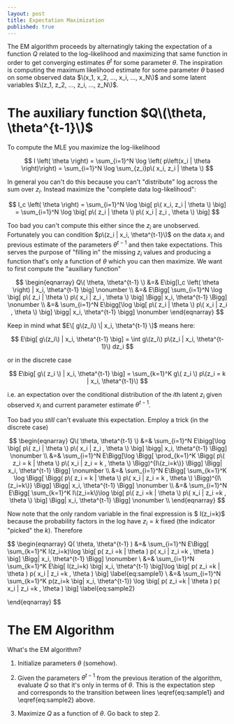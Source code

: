 ```yaml
---
layout: post
title: Expectation Maximization
published: true
---
```


The EM algorithm proceeds by alternatingly taking the expectation of a function $Q$ related to the log-likelihood and maximizing that same function in order to get converging estimates
 $\theta^{t}$ for some parameter $\theta$. The inspiration is 
computing the maximum likelihood estimate for some parameter $\theta$ based on some observed data $\(x_1, x_2, ..., x_i, ..., x_N\)$ and some latent variables $\(z_1, z_2, ..., z_i, ..., z_N\)$.

# The auxiliary function $Q\(\theta, \theta^{t-1}\)$

To compute the MLE you maximize the log-likelihood 


$$
l \left( \theta \right) = \sum_{i=1}^N \log \left( p\left(x_i | \theta \right)\right) = \sum_{i=1}^N \log \sum_{z_i}p\( x_i, z_i | \theta \)
$$

In general you can't do this because you can't "distribute" log across the sum over $z_i$. Instead maximize the "complete data log-likelihood":

$$
l_c \left( \theta \right) = \sum_{i=1}^N \log \big[ p\( x_i, z_i | \theta \) \big] = \sum_{i=1}^N \log \big[ p\( z_i | \theta \) p\( x_i | z_i , \theta \) \big]
$$

Too bad you can't compute this either since the $z_i$ are unobserved. Fortunately you can condition  $p\(z_i | x_i, \theta^{t-1}\)$ on the data $x_i$ and previous estimate of the parameters
$\theta^{t-1}$ and then take expectations. This serves the purpose of "filling in" the missing $z_i$ values and producing a function that's only a function of $\theta$
which you can then maximize. We want to first compute the "auxiliary function"

$$
\begin{eqnarray} 
Q\( \theta, \theta^{t-1} \) &=& E\big[l_c \left( \theta \right) | x_i, \theta^{t-1} \big]       \nonumber \\
  &=& E\Bigg[ \sum_{i=1}^N \log \big[ p\( z_i | \theta \) p\( x_i | z_i , \theta \) \big] \Bigg| x_i, \theta^{t-1} \Bigg] \nonumber \\
  &=&  \sum_{i=1}^N E\bigg[\log \big[ p\( z_i | \theta \) p\( x_i | z_i , \theta \) \big] \bigg| x_i, \theta^{t-1} \bigg]    \nonumber
\end{eqnarray} 
$$

 Keep in mind what $E\[ g\(z_i\) \| x_i, \theta^{t-1} \]$ means here:

$$
E\big[ g\(z_i\) | x_i, \theta^{t-1} \big]  = \int g\(z_i\) p\(z_i | x_i, \theta^{t-1}\) dz_i
$$

or in the discrete case

$$
E\big[ g\( z_i \) | x_i, \theta^{t-1} \big]  = \sum_{k=1}^K g\( z_i \) p\(z_i = k | x_i, \theta^{t-1}\)
$$

i.e. an expectation over the conditional distribution of the $i$th latent $z_i$ given observed $x_i$ and current
parameter estimate $\theta^{t-1}$.

Too bad you *still* can't evaluate this expectation. Employ a trick (in the discrete case)

$$
\begin{eqnarray} 
Q\( \theta, \theta^{t-1} \) &=&  \sum_{i=1}^N E\bigg[\log \big[ p\( z_i | \theta \) p\( x_i | z_i , \theta \) \big] \bigg| x_i, \theta^{t-1} \Bigg]    \nonumber \\
&=& \sum_{i=1}^N E\Bigg[\log \Bigg[ \prod_{k=1}^K \Bigg( p\( z_i = k | \theta \) p\( x_i | z_i = k , \theta \) \Bigg)^{I\(z_i=k\)} \Bigg] \Bigg| x_i, \theta^{t-1} \Bigg] \nonumber \\
&=&  \sum_{i=1}^N E\Bigg[ \sum_{k=1}^K \log \Bigg[ \Bigg( p\( z_i = k | \theta \) p\( x_i | z_i = k , \theta \) \Bigg)^{I\(z_i=k\)} \Bigg] \Bigg| x_i, \theta^{t-1} \Bigg]  \nonumber \\
&=&  \sum_{i=1}^N E\Bigg[ \sum_{k=1}^K I\(z_i=k\)\log \big[  p\( z_i =k | \theta \) p\( x_i | z_i =k , \theta \) \big] \Bigg| x_i, \theta^{t-1} \Bigg]  \nonumber \\
\end{eqnarray} 
$$

Now note that the only random variable in the final expression is $ I\(z_i=k\)$ because the probability factors in the log have $z_i = k$ fixed (the indicator "picked" the $k$). Therefore

$$
\begin{eqnarray} 
Q\( \theta, \theta^{t-1} \) &=&  \sum_{i=1}^N E\Bigg[ \sum_{k=1}^K I\(z_i=k\)\log \big[  p\( z_i =k | \theta \) p\( x_i | z_i =k , \theta \) \big] \Bigg| x_i, \theta^{t-1} \Bigg]  \nonumber \\
&=&  \sum_{i=1}^N  \sum_{k=1}^K E\big[ I\(z_i=k\) \big| x_i, \theta^{t-1}  \big]\log \big[  p\( z_i =k | \theta \) p\( x_i | z_i =k , \theta \) \big]  \label{eq:sample1}  \\
&=&  \sum_{i=1}^N  \sum_{k=1}^K p\(z_i=k \big| x_i, \theta^{t-1}\) \log \big[  p\( z_i =k | \theta \) p\( x_i | z_i =k , \theta \) \big]    \label{eq:sample2}

\end{eqnarray} 
$$

# The EM Algorithm

What's the EM algorithm?

1. Initialize parameters $\theta$ (somehow).

2. Given the parameters $\theta^{t-1}$ from the previous iteration of the algorithm, evaluate $Q$ so that it's only in terms of $\theta$. This is the expectation step and corresponds to the transition between 
lines \eqref{eq:sample1} and \eqref{eq:sample2} above.

3. Maximize $Q$ as a function of $\theta$. Go back to step 2.
